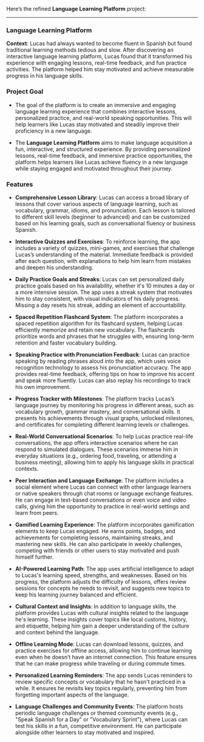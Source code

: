 Here’s the refined **Language Learning Platform** project:

---

### **Language Learning Platform**

**Context**: Lucas had always wanted to become fluent in Spanish but found traditional learning methods tedious and slow. After discovering an interactive language learning platform, Lucas found that it transformed his experience with engaging lessons, real-time feedback, and fun practice activities. The platform helped him stay motivated and achieve measurable progress in his language skills.

### **Project Goal**

- The goal of the platform is to create an immersive and engaging language learning experience that combines interactive lessons, personalized practice, and real-world speaking opportunities. This will help learners like Lucas stay motivated and steadily improve their proficiency in a new language.

- The **Language Learning Platform** aims to make language acquisition a fun, interactive, and structured experience. By providing personalized lessons, real-time feedback, and immersive practice opportunities, the platform helps learners like Lucas achieve fluency in a new language while staying engaged and motivated throughout their journey.

### **Features**

- **Comprehensive Lesson Library**: Lucas can access a broad library of lessons that cover various aspects of language learning, such as vocabulary, grammar, idioms, and pronunciation. Each lesson is tailored to different skill levels (beginner to advanced) and can be customized based on his learning goals, such as conversational fluency or business Spanish.

- **Interactive Quizzes and Exercises**: To reinforce learning, the app includes a variety of quizzes, mini-games, and exercises that challenge Lucas’s understanding of the material. Immediate feedback is provided after each question, with explanations to help him learn from mistakes and deepen his understanding.

- **Daily Practice Goals and Streaks**: Lucas can set personalized daily practice goals based on his availability, whether it's 10 minutes a day or a more intensive session. The app uses a streak system that motivates him to stay consistent, with visual indicators of his daily progress. Missing a day resets his streak, adding an element of accountability.

- **Spaced Repetition Flashcard System**: The platform incorporates a spaced repetition algorithm for its flashcard system, helping Lucas efficiently memorize and retain new vocabulary. The flashcards prioritize words and phrases that he struggles with, ensuring long-term retention and faster vocabulary building.

- **Speaking Practice with Pronunciation Feedback**: Lucas can practice speaking by reading phrases aloud into the app, which uses voice recognition technology to assess his pronunciation accuracy. The app provides real-time feedback, offering tips on how to improve his accent and speak more fluently. Lucas can also replay his recordings to track his own improvement.

- **Progress Tracker with Milestones**: The platform tracks Lucas’s language journey by monitoring his progress in different areas, such as vocabulary growth, grammar mastery, and conversational skills. It presents his achievements through visual graphs, unlocked milestones, and certificates for completing different learning levels or challenges.

- **Real-World Conversational Scenarios**: To help Lucas practice real-life conversations, the app offers interactive scenarios where he can respond to simulated dialogues. These scenarios immerse him in everyday situations (e.g., ordering food, traveling, or attending a business meeting), allowing him to apply his language skills in practical contexts.

- **Peer Interaction and Language Exchange**: The platform includes a social element where Lucas can connect with other language learners or native speakers through chat rooms or language exchange features. He can engage in text-based conversations or even voice and video calls, giving him the opportunity to practice in real-world settings and learn from peers.

- **Gamified Learning Experience**: The platform incorporates gamification elements to keep Lucas engaged. He earns points, badges, and achievements for completing lessons, maintaining streaks, and mastering new skills. He can also participate in weekly challenges, competing with friends or other users to stay motivated and push himself further.

- **AI-Powered Learning Path**: The app uses artificial intelligence to adapt to Lucas's learning speed, strengths, and weaknesses. Based on his progress, the platform adjusts the difficulty of lessons, offers review sessions for concepts he needs to revisit, and suggests new topics to keep his learning journey balanced and efficient.

- **Cultural Context and Insights**: In addition to language skills, the platform provides Lucas with cultural insights related to the language he's learning. These insights cover topics like local customs, history, and etiquette, helping him gain a deeper understanding of the culture and context behind the language.

- **Offline Learning Mode**: Lucas can download lessons, quizzes, and practice exercises for offline access, allowing him to continue learning even when he doesn’t have an internet connection. This feature ensures that he can make progress while traveling or during commute times.

- **Personalized Learning Reminders**: The app sends Lucas reminders to review specific concepts or vocabulary that he hasn't practiced in a while. It ensures he revisits key topics regularly, preventing him from forgetting important aspects of the language.

- **Language Challenges and Community Events**: The platform hosts periodic language challenges or themed community events (e.g., "Speak Spanish for a Day" or "Vocabulary Sprint"), where Lucas can test his skills in a fun, competitive environment. He can participate alongside other learners to stay motivated and inspired.

